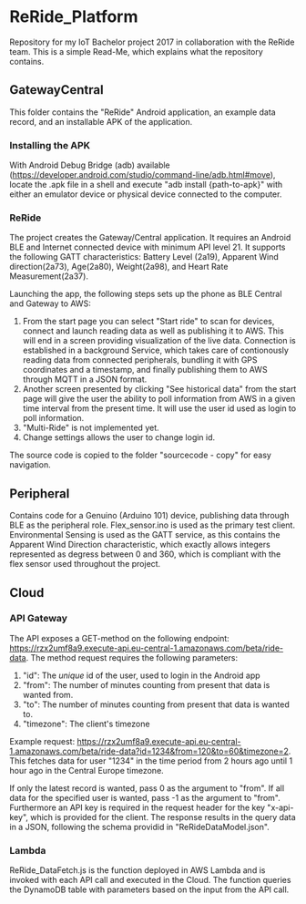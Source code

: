 # ReRide_Platform
Repository for my IoT Bachelor project 2017 in collaboration with the ReRide team. This is a simple Read-Me, which explains what the repository contains.

## GatewayCentral
This folder contains the "ReRide" Android application, an example data record, and an installable APK of the application.
### Installing the APK
With Android Debug Bridge (adb) available (https://developer.android.com/studio/command-line/adb.html#move), locate the .apk file in a shell and execute "adb install {path-to-apk}" with either an emulator device or physical device connected to the computer.
### ReRide
The project creates the Gateway/Central application. It requires an Android BLE and Internet connected device with minimum API level 21. It supports the following GATT characteristics: Battery Level (2a19), Apparent Wind direction(2a73), Age(2a80), Weight(2a98), and Heart Rate Measurement(2a37). 

Launching the app, the following steps sets up the phone as BLE Central and Gateway to AWS:
<ol>
  <li>From the start page you can select "Start ride" to scan for devices, connect and launch reading data as well as publishing it to AWS. This will end in a screen providing visualization of the live data. Connection is established in a background Service, which takes care of contionously reading data from connected peripherals, bundling it with GPS coordinates and a timestamp, and finally publishing them to AWS through MQTT in a JSON format.</li>
  <li>Another screen presented by clicking "See historical data" from the start page will give the user the ability to poll information from AWS in a given time interval from the present time. It will use the user id used as login to poll information.</li>
  <li>"Multi-Ride" is not implemented yet.</li>
  <li>Change settings allows the user to change login id.
</ol>

The source code is copied to the folder "sourcecode - copy" for easy navigation.
## Peripheral
Contains code for a Genuino (Arduino 101) device, publishing data through BLE as the peripheral role. Flex_sensor.ino is used as the primary test client. Environmental Sensing is used as the GATT service, as this contains the Apparent Wind Direction characteristic, which exactly allows integers represented as degress between 0 and 360, which is compliant with the flex sensor used throughout the project.

## Cloud
### API Gateway
The API exposes a GET-method on the following endpoint: https://rzx2umf8a9.execute-api.eu-central-1.amazonaws.com/beta/ride-data.
The method request requires the following parameters:
<ol>
<li>"id": The <i>unique</i> id of the user, used to login in the Android app</li>
<li>"from": The number of minutes counting from present that data is wanted from.</li>
<li>"to": The number of minutes counting from present that data is wanted to.</li>
<li>"timezone": The client's timezone</li>
</ol>

Example request: https://rzx2umf8a9.execute-api.eu-central-1.amazonaws.com/beta/ride-data?id=1234&from=120&to=60&timezone=2. This fetches data for user "1234" in the time period from 2 hours ago until 1 hour ago in the Central Europe timezone.

If only the latest record is wanted, pass 0 as the argument to "from". If all data for the specified user is wanted, pass -1 as the argument to "from".
Furthermore an API key is required in the request header for the key "x-api-key", which is provided for the client.
The response results in the query data in a JSON, following the schema providid in "ReRideDataModel.json".

### Lambda
ReRide_DataFetch.js is the function deployed in AWS Lambda and is invoked with each API call and executed in the Cloud. The function queries the DynamoDB table with parameters based on the input from the API call.
